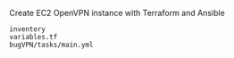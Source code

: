 Create EC2 OpenVPN instance with Terraform and Ansible

```
inventory
variables.tf
bugVPN/tasks/main.yml
```
